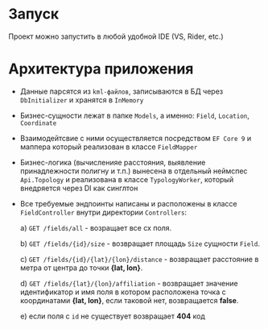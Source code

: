 ﻿# Запуск
Проект можно запустить в любой удобной IDE (VS, Rider, etc.)

# Архитектура приложения

- Данные парсятся из `kml-файлов`, записываются в БД через `DbInitializer` и хранятся в `InMemory`
- Бизнес-сущности лежат в папке `Models`, а именно: `Field`, `Location`, `Coordinate`
- Взаимодейтсвие с ними осуществляется посредством `EF Core 9` и маппера который реализован в классе `FieldMapper`
- Бизнес-логика (вычисленияе расстояния, выявление принадлежности полигну и т.п.) вынесена в отдельный неймспес `Api.Topology` и реализована в классе `TypologyWorker`, который внедряется через DI как синглтон
- Все требуемые эндпоинты написаны и расположены в классе `FieldController` внутри директории `Controllers`:

	a) `GET /fields/all` - возращает все сх поля.

	b) `GET /fields/{id}/size` - возвращает площадь `Size` сущности `Field`.
	
	c) `GET /fields/{id}/{lat}/{lon}/distance` - возвращает расстояние в метра от центра до точки **{lat, lon}**.
	
	d) `GET /fields/{lat}/{lon}/affiliation` - возвращает значение идентификатор и имя поля в котором расположена точка с координатами **{lat, lon}**, если таковой нет, возвращается **false**.
	
	e) если поля с `id` не существует возвращает **404** код